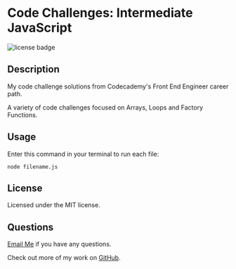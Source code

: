 # Code Challenges: Intermediate JavaScript 
 ![license badge](https://img.shields.io/badge/license-MIT-blue)

## Description 

My code challenge solutions from Codecademy's Front End Engineer career path. 

A variety of code challenges focused on Arrays, Loops and Factory Functions.

## Usage 

Enter this command in your terminal to run each file:

~~~
node filename.js
~~~

## License
  Licensed under the MIT license.

## Questions 
[Email Me](Chloe.a.harris17@gmail.com) if you have any questions.

Check out more of my work on [GitHub](https://github.com/chloeharris1).